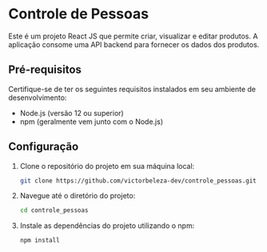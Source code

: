 # Controle de Pessoas

Este é um projeto React JS que permite criar, visualizar e editar produtos. A aplicação consome uma API backend para fornecer os dados dos produtos.

## Pré-requisitos

Certifique-se de ter os seguintes requisitos instalados em seu ambiente de desenvolvimento:

- Node.js (versão 12 ou superior)
- npm (geralmente vem junto com o Node.js)

## Configuração

1. Clone o repositório do projeto em sua máquina local:

   ```bash
   git clone https://github.com/victorbeleza-dev/controle_pessoas.git
   
2. Navegue até o diretório do projeto:

   ```bash
   cd controle_pessoas

3. Instale as dependências do projeto utilizando o npm:

   ```bash
   npm install
